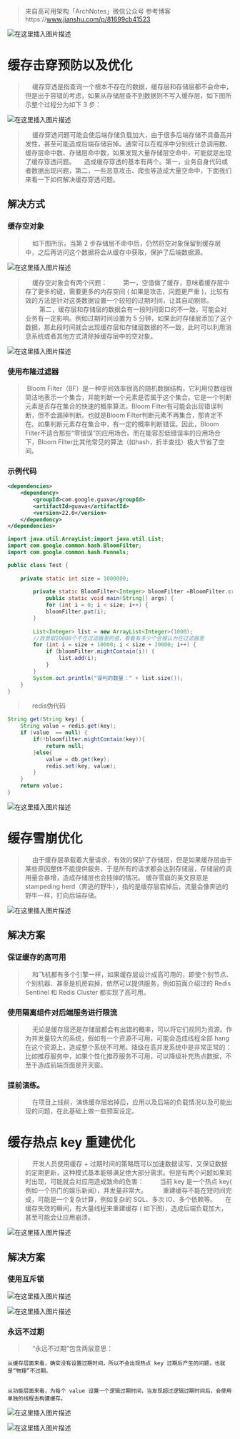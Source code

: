 >来自高可用架构「ArchNotes」微信公众号
>参考博客https://www.jianshu.com/p/81699cb41523

![在这里插入图片描述](https://github.com/wuxiaobo000111/pictures/blob/master/2019-05-10/56.jpg?raw=true)


# 缓存击穿预防以及优化

>&nbsp;&nbsp;&nbsp;&nbsp;缓存穿透是指查询一个根本不存在的数据，缓存层和存储层都不会命中，但是出于容错的考虑，如果从存储层查不到数据则不写入缓存层，如下图所示整个过程分为如下 3 步：

![在这里插入图片描述](https://github.com/wuxiaobo000111/pictures/blob/master/2019-05-10/57.jpg?raw=true)

>&nbsp;&nbsp;&nbsp;&nbsp;缓存穿透问题可能会使后端存储负载加大，由于很多后端存储不具备高并发性，甚至可能造成后端存储宕掉。通常可以在程序中分别统计总调用数、缓存层命中数、存储层命中数，如果发现大量存储层空命中，可能就是出现了缓存穿透问题。
&nbsp;&nbsp;&nbsp;&nbsp;造成缓存穿透的基本有两个。第一，业务自身代码或者数据出现问题，第二，一些恶意攻击、爬虫等造成大量空命中，下面我们来看一下如何解决缓存穿透问题。

## 解决方式

### 缓存空对象

>&nbsp;&nbsp;&nbsp;&nbsp;如下图所示，当第 2 步存储层不命中后，仍然将空对象保留到缓存层中，之后再访问这个数据将会从缓存中获取，保护了后端数据源。

![在这里插入图片描述](https://github.com/wuxiaobo000111/pictures/blob/master/2019-05-10/58.jpg?raw=true)

>&nbsp;&nbsp;&nbsp;&nbsp;缓存空对象会有两个问题：
&nbsp;&nbsp;&nbsp;&nbsp;&nbsp;&nbsp;&nbsp;&nbsp;第一，空值做了缓存，意味着缓存层中存了更多的键，需要更多的内存空间 ( 如果是攻击，问题更严重 )，比较有效的方法是针对这类数据设置一个较短的过期时间，让其自动剔除。
&nbsp;&nbsp;&nbsp;&nbsp;&nbsp;&nbsp;&nbsp;&nbsp;第二，缓存层和存储层的数据会有一段时间窗口的不一致，可能会对业务有一定影响。例如过期时间设置为 5 分钟，如果此时存储层添加了这个数据，那此段时间就会出现缓存层和存储层数据的不一致，此时可以利用消息系统或者其他方式清除掉缓存层中的空对象。

![在这里插入图片描述](https://github.com/wuxiaobo000111/pictures/blob/master/2019-05-10/59.jpg?raw=true)

### 使用布隆过滤器

>&nbsp;Bloom Filter（BF）是一种空间效率很高的随机数据结构，它利用位数组很简洁地表示一个集合，并能判断一个元素是否属于这个集合。它是一个判断元素是否存在集合的快速的概率算法。Bloom Filter有可能会出现错误判断，但不会漏掉判断。也就是Bloom Filter判断元素不再集合，那肯定不在。如果判断元素存在集合中，有一定的概率判断错误。因此，Bloom Filter不适合那些“零错误”的应用场合。而在能容忍低错误率的应用场合下，Bloom Filter比其他常见的算法（如hash，折半查找）极大节省了空间。

### 示例代码

```xml
<dependencies>
    <dependency>
        <groupId>com.google.guava</groupId>     
        <artifactId>guava</artifactId>      
        <version>22.0</version>
    </dependency>
</dependencies>
```

```java
import java.util.ArrayList;import java.util.List; 
import com.google.common.hash.BloomFilter;
import com.google.common.hash.Funnels; 

public class Test {
    
    private static int size = 1000000;
    
        private static BloomFilter<Integer> bloomFilter =BloomFilter.create(Funnels.integerFunnel(), size);
            public static void main(String[] args) {        
            for (int i = 0; i < size; i++) {            
            bloomFilter.put(i);        
        }        
        
        List<Integer> list = new ArrayList<Integer>(1000);
        //故意取10000个不在过滤器里的值，看看有多少个会被认为在过滤器里
        for (int i = size + 10000; i < size + 20000; i++) {
            if (bloomFilter.mightContain(i)) {
                list.add(i);
            }
        }
        System.out.println("误判的数量：" + list.size());
    }
}

```


>&nbsp;&nbsp;&nbsp;&nbsp;redis伪代码

```java
String get(String key) {
    String value = redis.get(key);     
    if (value  == null) {
        if(!bloomfilter.mightContain(key)){
            return null; 
        }else{
            value = db.get(key); 
            redis.set(key, value); 
        }    
    }
    return value；
}
```

![在这里插入图片描述](https://github.com/wuxiaobo000111/pictures/blob/master/2019-05-10/60.jpg?raw=true)

# 缓存雪崩优化

>&nbsp;&nbsp;&nbsp;&nbsp;由于缓存层承载着大量请求，有效的保护了存储层，但是如果缓存层由于某些原因整体不能提供服务，于是所有的请求都会达到存储层，存储层的调用量会暴增，造成存储层也会挂掉的情况。 缓存雪崩的英文原意是 stampeding herd（奔逃的野牛），指的是缓存层宕掉后，流量会像奔逃的野牛一样，打向后端存储。

![在这里插入图片描述](https://github.com/wuxiaobo000111/pictures/blob/master/2019-05-10/61.jpg?raw=true)

## 解决方案



### 保证缓存的高可用

>&nbsp;&nbsp;&nbsp;&nbsp;和飞机都有多个引擎一样，如果缓存层设计成高可用的，即使个别节点、个别机器、甚至是机房宕掉，依然可以提供服务，例如前面介绍过的 Redis Sentinel 和 Redis Cluster 都实现了高可用。


### 使用隔离组件对后端服务进行限流

>&nbsp;&nbsp;&nbsp;&nbsp;无论是缓存层还是存储层都会有出错的概率，可以将它们视同为资源。作为并发量较大的系统，假如有一个资源不可用，可能会造成线程全部 hang 在这个资源上，造成整个系统不可用。降级在高并发系统中是非常正常的：比如推荐服务中，如果个性化推荐服务不可用，可以降级补充热点数据，不至于造成前端页面是开天窗。


### 提前演练。

>&nbsp;&nbsp;&nbsp;&nbsp;在项目上线前，演练缓存层宕掉后，应用以及后端的负载情况以及可能出现的问题，在此基础上做一些预案设定。


# 缓存热点 key 重建优化

>&nbsp;&nbsp;&nbsp;&nbsp;开发人员使用缓存 + 过期时间的策略既可以加速数据读写，又保证数据的定期更新，这种模式基本能够满足绝大部分需求。但是有两个问题如果同时出现，可能就会对应用造成致命的危害：
&nbsp;&nbsp;&nbsp;&nbsp;&nbsp;&nbsp;&nbsp;&nbsp;当前 key 是一个热点 key( 例如一个热门的娱乐新闻），并发量非常大。
&nbsp;&nbsp;&nbsp;&nbsp;&nbsp;&nbsp;&nbsp;&nbsp;重建缓存不能在短时间完成，可能是一个复杂计算，例如复杂的 SQL、多次 IO、多个依赖等。
&nbsp;&nbsp;&nbsp;&nbsp;在缓存失效的瞬间，有大量线程来重建缓存 ( 如下图)，造成后端负载加大，甚至可能会让应用崩溃。

![在这里插入图片描述](https://github.com/wuxiaobo000111/pictures/blob/master/2019-05-10/62.jpg?raw=true)

## 解决方案

### 使用互斥锁

![在这里插入图片描述](https://github.com/wuxiaobo000111/pictures/blob/master/2019-05-10/63.jpg?raw=true)


![在这里插入图片描述](https://github.com/wuxiaobo000111/pictures/blob/master/2019-05-10/64.jpg?raw=true)


### 永远不过期

>&nbsp;&nbsp;&nbsp;&nbsp;“永远不过期”包含两层意思：

```text
从缓存层面来看，确实没有设置过期时间，所以不会出现热点 key 过期后产生的问题，也就是“物理”不过期。


从功能层面来看，为每个 value 设置一个逻辑过期时间，当发现超过逻辑过期时间后，会使用单独的线程去构建缓存。
```

![在这里插入图片描述](https://github.com/wuxiaobo000111/pictures/blob/master/2019-05-10/65.jpg?raw=true)


![在这里插入图片描述](https://github.com/wuxiaobo000111/pictures/blob/master/2019-05-10/66.jpg?raw=true)